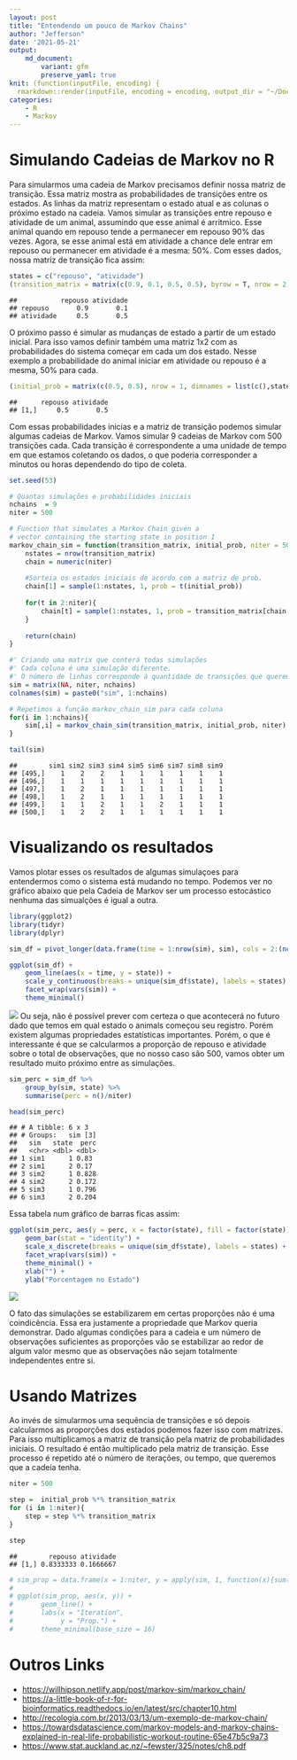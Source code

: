 ```yaml
---
layout: post
title: "Entendendo um pouco de Markov Chains"
author: "Jefferson"
date: '2021-05-21'
output:
    md_document:
        variant: gfm
        preserve_yaml: true
knit: (function(inputFile, encoding) {
  rmarkdown::render(inputFile, encoding = encoding, output_dir = "~/Documents/jtsilverio.github.io/_posts") })
categories:
    - R
    - Markov
---
```


# Simulando Cadeias de Markov no R

Para simularmos uma cadeia de Markov precisamos definir nossa matriz de
transição. Essa matriz mostra as probabilidades de transições entre os
estados. As linhas da matriz representam o estado atual e as colunas o
próximo estado na cadeia. Vamos simular as transições entre repouso e
atividade de um animal, assumindo que esse animal é arritmico. Esse
animal quando em repouso tende a permanecer em repouso 90% das vezes.
Agora, se esse animal está em atividade a chance dele entrar em repouso
ou permanecer em atividade é a mesma: 50%. Com esses dados, nossa matriz
de transição fica assim:

``` r
states = c("repouso", "atividade")
(transition_matrix = matrix(c(0.9, 0.1, 0.5, 0.5), byrow = T, nrow = 2, dimnames = list(states,states)))
```

    ##           repouso atividade
    ## repouso       0.9       0.1
    ## atividade     0.5       0.5

O próximo passo é simular as mudanças de estado a partir de um estado
inicial. Para isso vamos definir também uma matriz 1x2 com as
probabilidades do sistema começar em cada um dos estado. Nesse exemplo a
probabilidade do animal iniciar em atividade ou repouso é a mesma, 50%
para cada.

``` r
(initial_prob = matrix(c(0.5, 0.5), nrow = 1, dimnames = list(c(),states)))
```

    ##      repouso atividade
    ## [1,]     0.5       0.5

Com essas probabilidades inicias e a matriz de transição podemos simular
algumas cadeias de Markov. Vamos simular 9 cadeias de Markov com 500
transições cada. Cada transição é correspondente a uma unidade de tempo
em que estamos coletando os dados, o que poderia corresponder a minutos
ou horas dependendo do tipo de coleta.

``` r
set.seed(53)

# Quantas simulações e probabilidades iniciais
nchains  = 9
niter = 500

# Function that simulates a Markov Chain given a 
# vector containing the starting state in position 1
markov_chain_sim = function(transition_matrix, initial_prob, niter = 50){
    nstates = nrow(transition_matrix)
    chain = numeric(niter)
    
    #Sorteia os estados iniciais de acordo com a matriz de prob.
    chain[1] = sample(1:nstates, 1, prob = t(initial_prob))
    
    for(t in 2:niter){
        chain[t] = sample(1:nstates, 1, prob = transition_matrix[chain[t-1],])
    }
    
    return(chain)
}

#' Criando uma matrix que conterá todas simulações
#' Cada coluna é uma simulação diferente.
#' O número de linhas corresponde à quantidade de transições que queremos simular
sim = matrix(NA, niter, nchains)
colnames(sim) = paste0("sim", 1:nchains) 

# Repetimos a função markov_chain_sim para cada coluna
for(i in 1:nchains){
    sim[,i] = markov_chain_sim(transition_matrix, initial_prob, niter) 
}

tail(sim)
```

    ##        sim1 sim2 sim3 sim4 sim5 sim6 sim7 sim8 sim9
    ## [495,]    1    2    2    1    1    1    1    1    1
    ## [496,]    1    1    1    1    1    1    1    1    1
    ## [497,]    1    2    1    1    1    1    1    1    1
    ## [498,]    1    2    1    1    1    1    1    1    1
    ## [499,]    1    1    2    1    1    2    1    1    1
    ## [500,]    1    2    2    1    1    1    1    1    1

# Visualizando os resultados

Vamos plotar esses os resultados de algumas simulaçoes para entendermos
como o sistema está mudando no tempo. Podemos ver no gráfico abaixo que
pela Cadeia de Markov ser um processo estocástico nenhuma das simualções
é igual a outra.

``` r
library(ggplot2)
library(tidyr)
library(dplyr)

sim_df = pivot_longer(data.frame(time = 1:nrow(sim), sim), cols = 2:(ncol(sim)+1), names_to = "sim", values_to = "state")

ggplot(sim_df) +
    geom_line(aes(x = time, y = state)) +
    scale_y_continuous(breaks = unique(sim_df$state), labels = states) +
    facet_wrap(vars(sim)) +
    theme_minimal()
```

![](/assets/line-plot-1.png)<!-- --> Ou seja, não é possível prever com
certeza o que acontecerá no futuro dado que temos em qual estado o
animals começou seu registro. Porém existem algumas propriedades
estatísticas importantes. Porém, o que é interessante é que se
calcularmos a proporção de repouso e atividade sobre o total de
observações, que no nosso caso são 500, vamos obter um resultado muito
próximo entre as simulações.

``` r
sim_perc = sim_df %>% 
    group_by(sim, state) %>% 
    summarise(perc = n()/niter)

head(sim_perc)
```

    ## # A tibble: 6 x 3
    ## # Groups:   sim [3]
    ##   sim   state  perc
    ##   <chr> <dbl> <dbl>
    ## 1 sim1      1 0.83 
    ## 2 sim1      2 0.17 
    ## 3 sim2      1 0.828
    ## 4 sim2      2 0.172
    ## 5 sim3      1 0.796
    ## 6 sim3      2 0.204

Essa tabela num gráfico de barras ficas assim:

``` r
ggplot(sim_perc, aes(y = perc, x = factor(state), fill = factor(state))) +
    geom_bar(stat = "identity") +
    scale_x_discrete(breaks = unique(sim_df$state), labels = states) +
    facet_wrap(vars(sim)) +
    theme_minimal() +
    xlab("") +
    ylab("Porcentagem no Estado")
```

![](/assets/bar-plot-1.png)<!-- -->

O fato das simulações se estabilizarem em certas proporções não é uma
coindicência. Essa era justamente a propriedade que Markov queria
demonstrar. Dado algumas condições para a cadeia e um número de
observações suficientes as proporções vão se estabilizar ao redor de
algum valor mesmo que as observações não sejam totalmente independentes
entre si.

# Usando Matrizes

Ao invés de simularmos uma sequência de transições e só depois
calcularmos as proporções dos estados podemos fazer isso com matrizes.
Para isso multiplicamos a matriz de transição pela matriz de
probabilidades iniciais. O resultado é então multiplicado pela matriz de
transição. Esse processo é repetido até o número de iterações, ou tempo,
que queremos que a cadeia tenha.

``` r
niter = 500

step =  initial_prob %*% transition_matrix
for (i in 1:niter){
    step = step %*% transition_matrix
}

step
```

    ##        repouso atividade
    ## [1,] 0.8333333 0.1666667

``` r
# sim_prop = data.frame(x = 1:niter, y = apply(sim, 1, function(x){sum(x == 1)/nchains}))
# 
# ggplot(sim_prop, aes(x, y)) +
#       geom_line() +
#       labs(x = "Iteration",
#            y = "Prop.") +
#       theme_minimal(base_size = 16)
```

# Outros Links

  - <https://willhipson.netlify.app/post/markov-sim/markov_chain/>
  - <https://a-little-book-of-r-for-bioinformatics.readthedocs.io/en/latest/src/chapter10.html>
  - <http://recologia.com.br/2013/03/13/um-exemplo-de-markov-chain/>
  - <https://towardsdatascience.com/markov-models-and-markov-chains-explained-in-real-life-probabilistic-workout-routine-65e47b5c9a73>
  - <https://www.stat.auckland.ac.nz/~fewster/325/notes/ch8.pdf>

